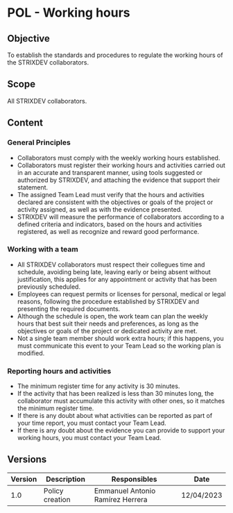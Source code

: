 # POL - Working hours

## Objective

To establish the standards and procedures to regulate the working hours of the STRIXDEV collaborators.

## Scope

All STRIXDEV collaborators.

## Content

### General Principles

- Collaborators must comply with the weekly working hours established.
- Collaborators must register their working hours and activities carried out in an accurate and transparent manner, using tools suggested or authorized by STRIXDEV, and attaching the evidence that support their statement.
- The assigned Team Lead must verify that the hours and activities declared are consistent with the objectives or goals of the project or activity assigned, as well as with the evidence presented.
- STRIXDEV will measure the performance of collaborators according to a defined criteria and indicators, based on the hours and activities registered, as well as recognize and reward good performance.

### Working with a team

- All STRIXDEV collaborators must respect their collegues time and schedule, avoiding being late, leaving early or being absent without justification, this applies for any appointment or activity that has been previously scheduled.
- Employees can request permits or licenses for personal, medical or legal reasons, following the procedure established by STRIXDEV and presenting the required documents.
- Although the schedule is open, the work team can plan the weekly hours that best suit their needs and preferences, as long as the objectives or goals of the project or dedicated activity are met.
- Not a single team member should work extra hours; if this happens, you must communicate this event to your Team Lead so the working plan is modified.

### Reporting hours and activities

- The minimum register time for any activity is 30 minutes.
- If the activity that has been realized is less than 30 minutes long, the collaborator must accumulate this activity with other ones, so it matches the minimum register time.
- If there is any doubt about what activities can be reported as part of your time report, you must contact your Team Lead.
- If there is any doubt about the evidence you can provide to support your working hours, you must contact your Team Lead.

## Versions

| Version | Description     | Responsibles                     | Date       |
| ------- | --------------- | -------------------------------- | ---------- |
| 1.0     | Policy creation | Emmanuel Antonio Ramírez Herrera | 12/04/2023 |
